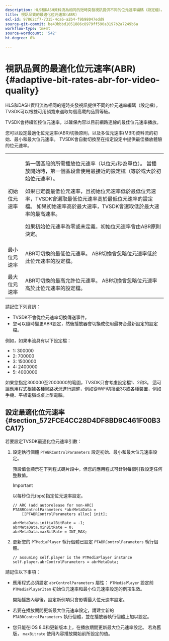 ```yaml
---
description: HLS和DASH資料流為相同的短時突發視訊提供不同的位元速率編碼（設定檔）。 TVSDK可以根據可用頻寬來選取每個高載的品質等級。
title: 視訊品質的最適化位元速率(ABR)
exl-id: 97862cf7-7315-4ca6-a2b4-f9b98047edd9
source-git-commit: be43bbbd1051886c8979ff590a3197b2a7249b6a
workflow-type: tm+mt
source-wordcount: '542'
ht-degree: 0%

---
```


# 視訊品質的最適化位元速率(ABR) {#adaptive-bit-rates-abr-for-video-quality}

HLS和DASH資料流為相同的短時突發視訊提供不同的位元速率編碼（設定檔）。 TVSDK可以根據可用頻寬來選取每個高載的品質等級。

TVSDK會持續監控位元速率，以確保內容以目前網路連線的最佳位元速率播放。

您可以設定最適化位元速率(ABR)切換原則，以及多位元速率(MBR)資料流的初始、最小和最大位元速率。 TVSDK會自動切換至在指定設定中提供最佳播放體驗的位元速率。

<table id="table_AF838E082235406AA359BF1C1A77F85F"> 
 <tbody> 
  <tr> 
   <td colname="col01"> 初始位元速率 </td> 
   <td colname="col2"> <p>第一個區段的所需播放位元速率（以位元/秒為單位）。 當播放開始時，第一個區段會使用最接近的設定檔（等於或大於初始位元速率）。 </p> <p> 如果已定義最低位元速率，且初始位元速率低於最低位元速率，TVSDK會選取最低位元速率高於最低位元速率的設定檔。 如果初始速率高於最大速率，TVSDK會選取低於最大速率的最高速率。 </p> <p>如果初始位元速率為零或未定義，初始位元速率會由ABR原則決定。 </p> </td> 
  </tr> 
  <tr> 
   <td colname="col01"> 最小位元速率 </td> 
   <td colname="col2"> <p>ABR可切換的最低位元速率。 ABR切換會忽略位元速率低於此位元速率的設定檔。 </p> </td> 
  </tr> 
  <tr> 
   <td colname="col01"> 最大位元速率 </td> 
   <td colname="col2"> <p>ABR可切換的最高允許位元速率。 ABR切換會忽略位元速率高於此位元速率的設定檔。 </p> </td> 
  </tr> 
 </tbody> 
</table>

請記住下列資訊：

* TVSDK不會從位元速率切換傳送事件。
* 您可以隨時變更ABR設定，然後播放器會切換成使用最符合最新設定的設定檔。

例如，如果串流具有以下設定檔：

* 1: 300000
* 2: 700000
* 3: 1500000
* 4: 2400000
* 5: 4000000

如果您指定300000至2000000的範圍，TVSDK只會考慮設定檔1、2和3。 這可讓應用程式根據各種網路狀況進行調整，例如從WiFi切換至3G或各種裝置，例如手機、平板電腦或桌上型電腦。

## 設定最適化位元速率 {#section_572FCE4CC28D4DF8BD9C461F00B3CA17}

若要設定TVSDK最適化位元速率引數：

1. 設定執行個體 `PTABRControlParameters` 設定初始、最小和最大位元速率設定。

   預設值會顯示在下列程式碼片段中，但您的應用程式可針對每個引數設定任何整數值。

   >[!IMPORTANT]
   >
   >以每秒位元(bps)指定位元速率設定。

   ```
   // ARC (add autorelease for non-ARC) 
   PTABRControlParameters *abrMetaData =  
       [[PTABRControlParameters alloc] init];  
   
   abrMetaData.initialBitRate = -1; 
   abrMetaData.minBitRate = 0; 
   abrMetaData.maxBitRate = INT_MAX;
   ```

1. 更新您的 `PTMediaPlayer` 執行個體已設定 `PTABRControlParameters` 執行個體。

   ```
   // assuming self.player is the PTMediaPlayer instance 
   self.player.abrControlParameters = abrMetaData;
   ```

請記住以下事項：

* 應用程式必須設定 `abrControlParameters` 屬性： `PTMediaPlayer` 設定前 `PTMediaPlayerItem` 初始位元速率和最小位元速率設定的例項生效。

   開始播放內容後，設定新例項只會影響最大位元速率設定。

* 若要在播放期間更新最大位元速率設定，請建立新的 `PTABRControlParameters` 執行個體，並在播放器執行個體上加以設定。
* 您只能在iOS 8.0和更新版本上，在播放期間更新最大位元速率設定。 若為舊版， `maxBitrate` 使用內容播放開始前所設定的值。
